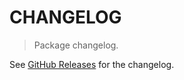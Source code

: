 # CHANGELOG

> Package changelog.

See [GitHub Releases](https://github.com/stdlib-js/array-base-unarynd/releases) for the changelog.